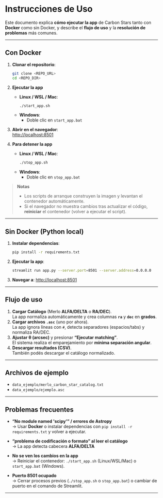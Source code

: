 # Instrucciones de Uso

Este documento explica **cómo ejecutar la app** de Carbon Stars tanto con **Docker** como sin Docker, y describe el **flujo de uso** y la **resolución de problemas** más comunes.

---

## Con Docker 

1. **Clonar el repositorio**:
   ```bash
   git clone <REPO_URL>
   cd <REPO_DIR>
   ```

2. **Ejecutar la app**  
   - **Linux / WSL / Mac**:
     ```bash
     ./start_app.sh
     ```
   - **Windows**:
     - Doble clic en `start_app.bat`

3. **Abrir en el navegador**:  
   <http://localhost:8501>

4. **Para detener la app**  
   - **Linux / WSL / Mac**:
     ```bash
     ./stop_app.sh
     ```
   - **Windows**:
     - Doble clic en `stop_app.bat` 

> **Notas**  
> - Los scripts de arranque construyen la imagen y levantan el contenedor automáticamente.  
> - Si el navegador no muestra cambios tras actualizar el código, **reiniciar** el contenedor (volver a ejecutar el script).

---

## Sin Docker (Python local)

1. **Instalar dependencias**:
   ```bash
   pip install -r requirements.txt
   ```

2. **Ejecutar la app**:
   ```bash
   streamlit run app.py --server.port=8501 --server.address=0.0.0.0
   ```

3. **Navegar a**: <http://localhost:8501>

---

## Flujo de uso

1. **Cargar Catálogo** (Merlo **ALFA/DELTA** o **RA/DEC**).  
   La app normaliza automáticamente y crea columnas **`ra`** y **`dec`** en **grados**.
2. **Cargar archivos `.asc`** (uno por ahora).  
   La app ignora líneas con `#`, detecta separadores (espacios/tabs) y normaliza RA/DEC.
3. **Ajustar** **θ (arcsec)** y presionar **“Ejecutar matching”**.  
   El sistema realiza el emparejamiento por **mínima separación angular**.
4. **Descargar resultados (CSV)**.  
   También podés descargar el catálogo normalizado.

---

## Archivos de ejemplo

- `data_ejemplo/merlo_carbon_star_catalog.txt`
- `data_ejemplo/ejemplo.asc`

---

## Problemas frecuentes

- **“No module named 'scipy'” / errores de Astropy**  
  → Usar **Docker** o instalar dependencias con `pip install -r requirements.txt` y volver a ejecutar.

- **“problema de codificación o formato” al leer el catálogo**  
  → La app detecta cabecera **ALFA/DELTA**

- **No se ven los cambios en la app**  
  → Reiniciar el contenedor: `./start_app.sh` (Linux/WSL/Mac) o `start_app.bat` (Windows).

- **Puerto 8501 ocupado**  
  → Cerrar procesos previos (`./stop_app.sh` o `stop_app.bat`) o cambiar de puerto en el comando de Streamlit.

---
